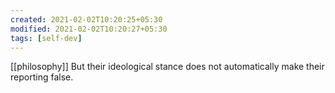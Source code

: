 ```yaml
---
created: 2021-02-02T10:20:25+05:30
modified: 2021-02-02T10:20:27+05:30
tags: [self-dev]
---
```

[[philosophy]]
But their ideological stance does not automatically make their reporting false.

